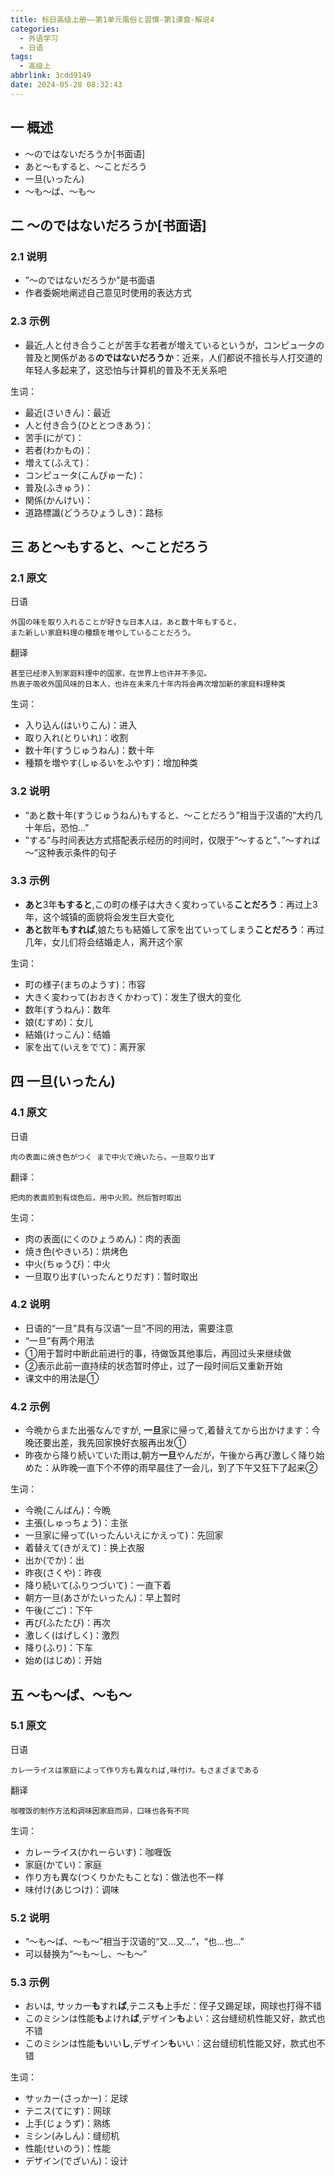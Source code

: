 ```yaml
---
title: 标日高级上册——第1单元風俗と習慣-第1课食-解说4
categories:
  - 外语学习
  - 日语
tags:
  - 高级上
abbrlink: 3cdd9149
date: 2024-05-28 08:32:43
---
```

## 一 概述

* ～のではないだろうか[书面语]
* あと～もすると、～ことだろう
* 一旦(いったん)
* ～も～ば、～も～

<!--more-->

## 二  ～のではないだろうか[书面语]

### 2.1 说明

* ”～のではないだろうか”是书面语
* 作者委婉地阐述自己意见时使用的表达方式

### 2.3 示例

* 最近,人と付き合うことが苦手な若者が増えているというが，コンピュ一夕の普及と関係がある**のではないだろうか**：近来，人们都说不擅长与人打交道的年轻人多起来了，这恐怕与计算机的普及不无关系吧

生词：

* 最近(さいきん)：最近
* 人と付き合う(ひととつきあう)：
* 苦手(にがて)：
* 若者(わかもの)：
* 増えて(ふえて)：
* コンピュータ(こんぴゅーた)：
* 普及(ふきゅう)：
* 関係(かんけい)：
* 道路標識(どうろひょうしき)：路标

## 三 あと～もすると、～ことだろう

### 2.1 原文

日语

```
外国の味を取り入れることが好きな日本人は，あと数十年もすると，
また新しい家庭料理の種類を増やしていることだろう。
```

翻译

```
甚至已经渗入到家庭料理中的国家，在世界上也许并不多见。
热衷于吸收外国风味的日本人，也许在未来几十年内将会再次增加新的家庭料理种类
```

生词：

* 入り込ん(はいりこん)：进入
* 取り入れ(とりいれ)：收割
* 数十年(すうじゅうねん)：数十年
* 種類を増やす(しゅるいをふやす)：增加种类

### 3.2  说明

* “あと数十年(すうじゅうねん)もすると、～ことだろう”相当于汉语的“大约几十年后，恐怕...”
* ”する”与时间表达方式搭配表示经历的时间时，仅限于“～すると”、”～すれば～”这种表示条件的句子

### 3.3 示例

* **あと**3年**もすると**,この町の様子は大きく変わっている**ことだろう**：再过上3年，这个城镇的面貌将会发生巨大变化
* **あと**数年**もすれば**,娘たちも結婚して家を出ていってしまう**ことだろう**：再过几年，女儿们将会结婚走人，离开这个家

生词：

* 町の様子(まちのようす)：市容
* 大きく変わって(おおきくかわって)：发生了很大的变化
* 数年(すうねん)：数年
* 娘(むすめ)：女儿
* 結婚(けっこん)：结婚
* 家を出て(いえをでて)：离开家

## 四 一旦(いったん)

### 4.1 原文

日语

```
肉の表面に焼き色がつく まで中火で焼いたら。一旦取り出す
```

翻译：

```
把肉的表面煎到有烧色后，用中火煎。然后暂时取出
```

生词：

* 肉の表面(にくのひょうめん)：肉的表面
* 焼き色(やきいろ)：烘烤色
* 中火(ちゅうび)：中火
* 一旦取り出す(いったんとりだす)：暂时取出

### 4.2 说明

* 日语的“一旦”具有与汉语“一旦”不同的用法，需要注意
* “一旦”有两个用法
* ①用于暂时中断此前进行的事，待做饭其他事后，再回过头来继续做
* ②表示此前一直持续的状态暂时停止，过了一段时间后又重新开始
* 课文中的用法是①

### 4.2 示例

* 今晩からまた出張なんですが, **一旦**家に帰って,着替えてから出かけます：今晚还要出差，我先回家换好衣服再出发①
* 昨夜から降り続いていた雨は,朝方**一旦**やんだが，午後から再び激しく降り始めた：从昨晚一直下个不停的雨早晨住了一会儿，到了下午又狂下了起来②

生词：

* 今晩(こんばん)：今晩
* 主張(しゅっちょう)：主张
* 一旦家に帰って(いったんいえにかえって)：先回家
* 着替えて(きがえて)：换上衣服
* 出か(でか)：出
* 昨夜(さくや)：昨夜
* 降り続いて(ふりつづいて)：一直下着
* 朝方一旦(あさがたいったん)：早上暂时
* 午後(ごご)：下午
* 再び(ふたたび)：再次
* 激しく(はげしく)：激烈
* 降り(ふり)：下车
* 始め(はじめ)：开始

## 五 ～も～ば、～も～

### 5.1 原文

日语

```
カレ一ライスは家庭によって作り方も異なれば,味付け。もさまざまである
```

翻译

```
咖喱饭的制作方法和调味因家庭而异，口味也各有不同
```

生词：

* カレーライス(かれーらいす)：咖喱饭
* 家庭(かてい)：家庭
* 作り方も異な(つくりかたもことな)：做法也不一样
* 味付け(あじつけ)：调味

### 5.2 说明

* “～も～ば、～も～”相当于汉语的“又...又...”，“也...也...”
* 可以替换为“～も～し、～も～”

### 5.3 示例

* おいは, サッカ一**も**すれ**ば**,テニス**も**上手だ：侄子又踢足球，网球也打得不错
* このミシンは性能**も**よけれ**ば**,デザイン**も**よい：这台缝纫机性能又好，款式也不错
* このミシンは性能**も**いい**し**,デザイン**も**いい：这台缝纫机性能又好，款式也不错

生词：

* サッカー(さっかー)：足球
* テニス(てにす)：网球
* 上手(じょうず)：熟练
* ミシン(みしん)：缝纫机
* 性能(せいのう)：性能
* デザイン(でざいん)：设计